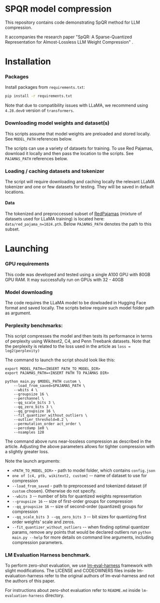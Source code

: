 # SPQR model compression


This repository contains code demonstrating SpQR method for LLM compression.

It accompanies the research paper "SpQR: A Sparse-Quantized Representation for
Almost-Lossless LLM Weight Compression" .

# Installation

### Packages

Install packages from `requirements.txt`:
```bash
pip install -r requirements.txt
```

Note that due to compatibility issues with LLaMA, we recommend using `4.28.dev0` version of `transformers`.

### Downloading model weights and dataset(s)

This scripts assume that model weights are preloaded and stored locally. See `MODEL_PATH` references below.

The scripts can use a variety of datasets for training. To use Red Pajamas, download it locally and then pass the location to the scripts. See `PAJAMAS_PATH` references below.

### Loading / caching datasets and tokenizer

The script will require downloading and caching locally the relevant LLaMA tokenizer and one or few datasets for testing. They will be saved in default locations.

#### Data

The tokenized and preproccessed subset of [RedPajamas](https://huggingface.co/datasets/togethercomputer/RedPajama-Data-1T-Sample) 
(mixture of datasets used for LLaMA training) is located here: `data/red_pajama_n=1024.pth`. 
Below `PAJAMAS_PATH` denotes the path to this subset.

# Launching

### GPU requirements
This code was developed and tested using a single A100 GPU with 80GB GPU RAM. It may successfully run on GPUs with 32 - 40GB   

### Model downloading
The code requires the LLaMA model to be dowloaded in Hugging Face format and saved locally. The scripts below require such model folder path as argument.

### Perplexity benchmarks:
This script compresses the model and then tests its performance in terms of perplexity using Wikitext2, 
C4, and Penn Treebank datasets. Note that the perplexity is related to the loss used in the article as `loss = log2(perplexity)`

The command to launch the script should look like this: 

```
export MODEL_PATH=<INSERT PATH_TO_MODEL_DIR>
export PAJAMAS_PATH=<INSERT PATH TO PAJAMAS DIR>

python main.py $MODEL_PATH custom \
    --load_from_saved=$PAJAMAS_PATH \
    --wbits 4 \
    --groupsize 16 \
    --perchannel \
    --qq_scale_bits 3 \
    --qq_zero_bits 3 \
    --qq_groupsize 16 \
    --fit_quantizer_without_outliers \
    --outlier_threshold=0.2 \
    --permutation_order act_order \
    --percdamp 1e0 \
    --nsamples 128 
```
The command above runs near-lossless compression as described in the article. Adjusting the above parameters allows for tighter compression with a slightly greater loss. 

Note the launch arguments:
- `<PATH_TO_MODEL_DIR>` - path to model folder, which contains `config.json `
- `one of [c4, ptb, wikitext2, custom]` -- name of dataset to use for compression
- `--load_from_saved` - path to preprocessed and tokenized dataset (if `custom` chosen). Otherwise do not specify.
- `--wbits 3` -- number of bits for quantized weights representation
- `--groupsize 16` -- size of first-order groups for compression
- `--qq_groupsize 16` -- size of second-order (quantized) groups for compression
- `--qq_scale_bits 3 --qq_zero_bits 3` -- bit sizes for quantizing first order weights' scale and zeros.
- `--fit_quantizer_without_outliers` -- when finding optimal quantizer params, remove any points that would be declared outliers
run `python main.py --help` for more details on command line arguments, including compression parameters.

### LM Evaluation Harness benchmark.

To perform zero-shot evaluation, we use [lm-eval-harness](https://github.com/EleutherAI/lm-evaluation-harness) framework with slight modifications. The LICENSE and CODEOWNERS files inside lm-evaluation-harness refer to the original authors of lm-eval-harness and not the authors of this paper.

For instructions about zero-shot evaluation refer to `README.md` inside `lm-evaluation-harness` directory.

